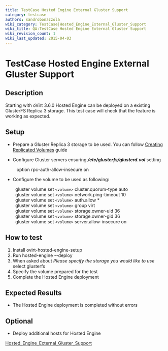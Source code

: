 ```yaml
---
title: TestCase Hosted Engine External Gluster Support
category: testcase
authors: sandrobonazzola
wiki_category: TestCase|Hosted_Engine_External_Gluster_Support
wiki_title: QA:TestCase Hosted Engine External Gluster Support
wiki_revision_count: 1
wiki_last_updated: 2015-04-03
---
```


# TestCase Hosted Engine External Gluster Support

## Description

Starting with oVirt 3.6.0 Hosted Engine can be deployed on a existing GlusterFS Replica 3 storage. This test case will check that the feature is working as expected.

## Setup

*   Prepare a Gluster Replica 3 storage to be used. You can follow [Creating Replicated Volumes](https://access.redhat.com/documentation/en-US/Red_Hat_Storage/2.1/html/Administration_Guide/sect-User_Guide-Setting_Volumes-Replicated.html) guide
*   Configure Gluster servers ensuring ***/etc/glusterfs/glusterd.vol*** setting

         option rpc-auth-allow-insecure on

*   Configure the volume to be used as following:

        gluster volume set `<volume>` cluster.quorum-type auto
        gluster volume set `<volume>` network.ping-timeout 10
        gluster volume set `<volume>` auth.allow \*
        gluster volume set `<volume>` group virt
        gluster volume set `<volume>` storage.owner-uid 36
        gluster volume set `<volume>` storage.owner-gid 36
        gluster volume set `<volume>` server.allow-insecure on

## How to test

1.  Install ovirt-hosted-engine-setup
2.  Run hosted-engine --deploy
3.  When asked about *Please specify the storage you would like to use* select glusterfs
4.  Specify the volume prepared for the test
5.  Complete the Hosted Engine deployment

## Expected Results

*   The Hosted Engine deployment is completed without errors

## Optional

*   Deploy additional hosts for Hosted Engine

[Hosted_Engine_External_Gluster_Support](Category:TestCase)
